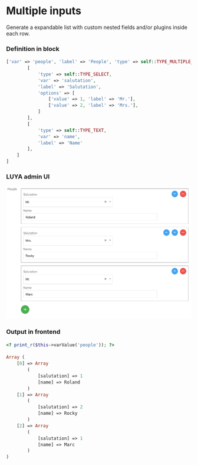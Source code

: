 # Multiple inputs

Generate a expandable list with custom nested fields and/or plugins inside each row.

### Definition in block

```php
['var' => 'people', 'label' => 'People', 'type' => self::TYPE_MULTIPLE_INPUTS, 'options' => [
        [
            'type' => self::TYPE_SELECT,
            'var' => 'salutation',
            'label' => 'Salutation',
            'options' => [
                ['value' => 1, 'label' => 'Mr.'],
                ['value' => 2, 'label' => 'Mrs.'],
            ]
        ],
        [
            'type' => self::TYPE_TEXT,
            'var' => 'name',
            'label' => 'Name'
        ],
    ]
]
```

### LUYA admin UI

![Example of multiple inputs in action](https://raw.githubusercontent.com/luyadev/luya/master/docs/guide/img/app-block-type-multiple-inputs-example.png "Multiple inputs in action")

### Output in frontend

```php
<? print_r($this->varValue('people')); ?>

Array (
    [0] => Array
        (
            [salutation] => 1
            [name] => Roland
        )
    [1] => Array
        (
            [salutation] => 2
            [name] => Rocky
        )
    [2] => Array
        (
            [salutation] => 1
            [name] => Marc
        )
)
```
